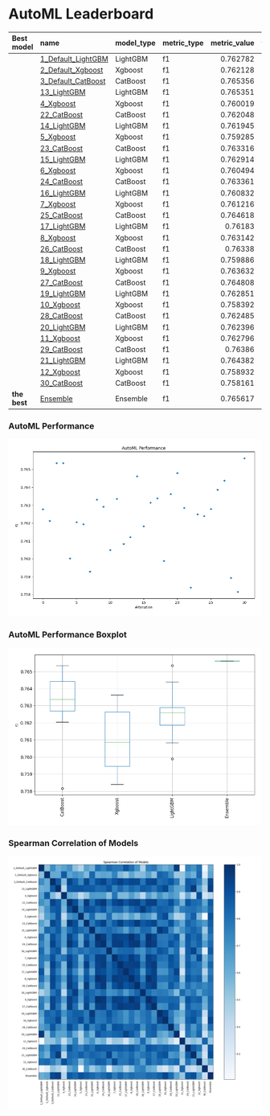 # AutoML Leaderboard

| Best model   | name                                               | model_type   | metric_type   |   metric_value |   train_time |
|:-------------|:---------------------------------------------------|:-------------|:--------------|---------------:|-------------:|
|              | [1_Default_LightGBM](1_Default_LightGBM/README.md) | LightGBM     | f1            |       0.762782 |       130.73 |
|              | [2_Default_Xgboost](2_Default_Xgboost/README.md)   | Xgboost      | f1            |       0.762128 |       111.62 |
|              | [3_Default_CatBoost](3_Default_CatBoost/README.md) | CatBoost     | f1            |       0.765356 |        73.37 |
|              | [13_LightGBM](13_LightGBM/README.md)               | LightGBM     | f1            |       0.765351 |       149.07 |
|              | [4_Xgboost](4_Xgboost/README.md)                   | Xgboost      | f1            |       0.760019 |       123.34 |
|              | [22_CatBoost](22_CatBoost/README.md)               | CatBoost     | f1            |       0.762048 |        97.53 |
|              | [14_LightGBM](14_LightGBM/README.md)               | LightGBM     | f1            |       0.761945 |        94.81 |
|              | [5_Xgboost](5_Xgboost/README.md)                   | Xgboost      | f1            |       0.759285 |       132.18 |
|              | [23_CatBoost](23_CatBoost/README.md)               | CatBoost     | f1            |       0.763316 |        82.2  |
|              | [15_LightGBM](15_LightGBM/README.md)               | LightGBM     | f1            |       0.762914 |       139.92 |
|              | [6_Xgboost](6_Xgboost/README.md)                   | Xgboost      | f1            |       0.760494 |       148.69 |
|              | [24_CatBoost](24_CatBoost/README.md)               | CatBoost     | f1            |       0.763361 |        91.38 |
|              | [16_LightGBM](16_LightGBM/README.md)               | LightGBM     | f1            |       0.760832 |       132.93 |
|              | [7_Xgboost](7_Xgboost/README.md)                   | Xgboost      | f1            |       0.761216 |       141.42 |
|              | [25_CatBoost](25_CatBoost/README.md)               | CatBoost     | f1            |       0.764618 |        70    |
|              | [17_LightGBM](17_LightGBM/README.md)               | LightGBM     | f1            |       0.76183  |        86.55 |
|              | [8_Xgboost](8_Xgboost/README.md)                   | Xgboost      | f1            |       0.763142 |       138.42 |
|              | [26_CatBoost](26_CatBoost/README.md)               | CatBoost     | f1            |       0.76338  |        71.73 |
|              | [18_LightGBM](18_LightGBM/README.md)               | LightGBM     | f1            |       0.759886 |       164.68 |
|              | [9_Xgboost](9_Xgboost/README.md)                   | Xgboost      | f1            |       0.763632 |       158.22 |
|              | [27_CatBoost](27_CatBoost/README.md)               | CatBoost     | f1            |       0.764808 |        71.99 |
|              | [19_LightGBM](19_LightGBM/README.md)               | LightGBM     | f1            |       0.762851 |       134.87 |
|              | [10_Xgboost](10_Xgboost/README.md)                 | Xgboost      | f1            |       0.758392 |       171.95 |
|              | [28_CatBoost](28_CatBoost/README.md)               | CatBoost     | f1            |       0.762485 |        95.25 |
|              | [20_LightGBM](20_LightGBM/README.md)               | LightGBM     | f1            |       0.762396 |       118.43 |
|              | [11_Xgboost](11_Xgboost/README.md)                 | Xgboost      | f1            |       0.762796 |       103.11 |
|              | [29_CatBoost](29_CatBoost/README.md)               | CatBoost     | f1            |       0.76386  |        79.72 |
|              | [21_LightGBM](21_LightGBM/README.md)               | LightGBM     | f1            |       0.764382 |       141.98 |
|              | [12_Xgboost](12_Xgboost/README.md)                 | Xgboost      | f1            |       0.758932 |       195.26 |
|              | [30_CatBoost](30_CatBoost/README.md)               | CatBoost     | f1            |       0.758161 |       103.79 |
| **the best** | [Ensemble](Ensemble/README.md)                     | Ensemble     | f1            |       0.765617 |       108.94 |

### AutoML Performance
![AutoML Performance](ldb_performance.png)

### AutoML Performance Boxplot
![AutoML Performance Boxplot](ldb_performance_boxplot.png)

### Spearman Correlation of Models
![models spearman correlation](correlation_heatmap.png)

